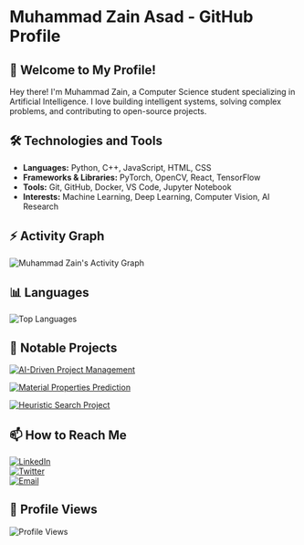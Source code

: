# Muhammad Zain Asad - GitHub Profile

## 👋 Welcome to My Profile!

Hey there! I'm Muhammad Zain, a Computer Science student specializing in Artificial Intelligence. I love building intelligent systems, solving complex problems, and contributing to open-source projects.

## 🛠️ Technologies and Tools

- **Languages:** Python, C++, JavaScript, HTML, CSS  
- **Frameworks & Libraries:** PyTorch, OpenCV, React, TensorFlow  
- **Tools:** Git, GitHub, Docker, VS Code, Jupyter Notebook  
- **Interests:** Machine Learning, Deep Learning, Computer Vision, AI Research  

## ⚡ Activity Graph

![Muhammad Zain's Activity Graph](https://github-readme-activity-graph.vercel.app/graph?username=MuhammadZain2005&theme=react-dark)

## 📊 Languages

![Top Languages](https://github-readme-stats.vercel.app/api/top-langs/?username=MuhammadZain2005&layout=compact&theme=radical&langs_count=8)

## 🚀 Notable Projects

[![AI-Driven Project Management](https://github-readme-stats.vercel.app/api/pin/?username=MuhammadZain2005&repo=Tuesday.com&border_color=7F3FBF&bg_color=0D1117&title_color=C9D1D9&text_color=8B949E&icon_color=7F3FBF)](https://github.com/MuhammadZain2005/tuesday.com)

[![Material Properties Prediction](https://github-readme-stats.vercel.app/api/pin/?username=MuhammadZain2005&repo=GNN-ML-Model&border_color=7F3FBF&bg_color=0D1117&title_color=C9D1D9&text_color=8B949E&icon_color=7F3FBF)](https://github.com/MuhammadZain2005/GNN-ML-Model)

[![Heuristic Search Project](https://github-readme-stats.vercel.app/api/pin/?username=MuhammadZain2005&repo=Heuristic_Search_Project&border_color=7F3FBF&bg_color=0D1117&title_color=C9D1D9&text_color=8B949E&icon_color=7F3FBF)](https://github.com/MuhammadZain2005/Heuristic_Search_Project)

## 📫 How to Reach Me

[![LinkedIn](https://img.shields.io/badge/-LinkedIn-0077B5?style=flat&logo=linkedin&logoColor=white)](https://www.linkedin.com/in/your-linkedin-profile)  
[![Twitter](https://img.shields.io/badge/-Twitter-1DA1F2?style=flat&logo=twitter&logoColor=white)](https://twitter.com/your-twitter-handle)  
[![Email](https://img.shields.io/badge/-Email-D14836?style=flat&logo=gmail&logoColor=white)](mailto:your-email@example.com)  

## 👀 Profile Views

![Profile Views](https://komarev.com/ghpvc/?username=MuhammadZain2005&color=blue)
